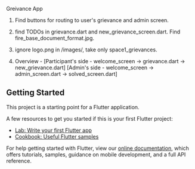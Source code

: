 Greivance App

1. Find buttons for routing to user's grievance and admin screen.
2. find TODOs in grievance.dart and new_grievance_screen.dart. Find fire_base_document_format.jpg.
3. ignore logo.png in /images/, take only space1_grievances.


4. Overview - [Participant's side - welcome_screen -> grievance.dart -> new_grievance.dart]
  [Admin's side - welcome_screen -> admin_screen.dart -> solved_screen.dart]


## Getting Started

This project is a starting point for a Flutter application.

A few resources to get you started if this is your first Flutter project:

- [Lab: Write your first Flutter app](https://flutter.dev/docs/get-started/codelab)
- [Cookbook: Useful Flutter samples](https://flutter.dev/docs/cookbook)

For help getting started with Flutter, view our
[online documentation](https://flutter.dev/docs), which offers tutorials,
samples, guidance on mobile development, and a full API reference.
